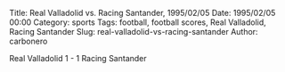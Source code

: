 Title: Real Valladolid vs. Racing Santander, 1995/02/05
Date: 1995/02/05 00:00
Category: sports
Tags: football, football scores, Real Valladolid, Racing Santander
Slug: real-valladolid-vs-racing-santander
Author: carbonero


Real Valladolid 1 - 1 Racing Santander
